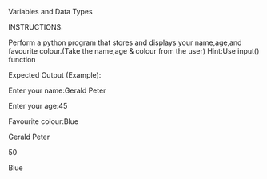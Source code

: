 Variables and Data Types

INSTRUCTIONS:

Perform a python program that stores and displays your name,age,and favourite colour.(Take the name,age & colour from the user)
   Hint:Use input() function

Expected Output (Example):

Enter your name:Gerald Peter

Enter your age:45

Favourite colour:Blue

Gerald Peter

50

Blue
